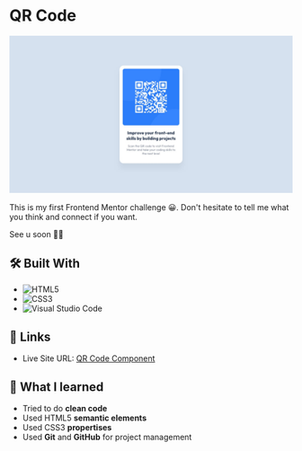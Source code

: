 # QR Code

![Challenge 1](assets/mock/desktop-design.jpg)

This is my first Frontend Mentor challenge 😀.
Don't hesitate to tell me what you think and connect if you want.

See u soon ✌🏽

## 🛠️ **Built With**

- ![HTML5](https://img.shields.io/badge/html5-%23E34F26.svg?style=for-the-badge&logo=html5&logoColor=white)   
- ![CSS3](https://img.shields.io/badge/css3-%231572B6.svg?style=for-the-badge&logo=css3&logoColor=white)   
- ![Visual Studio Code](https://img.shields.io/badge/Visual%20Studio%20Code-0078d7.svg?style=for-the-badge&logo=visual-studio-code&logoColor=white) 

## 🔗 **Links**

- Live Site URL: [QR Code Component](https://dopekaribbean-qr-code.netlify.app)


## 🧠 **What I learned**

* Tried to do **clean code**
* Used HTML5 **semantic elements**
* Used CSS3 **propertises**
* Used **Git** and **GitHub** for project management